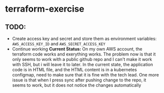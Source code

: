 # terraform-exercise
## TODO:
* Create access key and secret and store them as environment variables: `AWS_ACCESS_KEY_ID` and `AWS_SECRET_ACCESS_KEY`
* Continue working
**Current Status:**
On my own AWS account, the terraform code works and exerything works. The problem now is that it only seems to work with a public github repo and I can't make it work with SSH, but i will leave it to later. In the current state, the application code is in HTML file, and the HTML content is in a kubernetes configmap, need to make sure that it is fine with the tech lead. One more issue is that when I press sync after pushing change to the repo, it seems to work, but it does not notice the changes automatically
